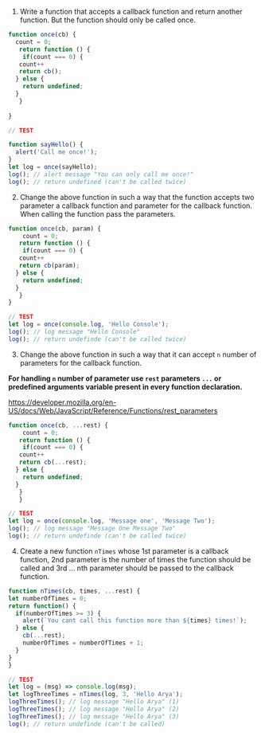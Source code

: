 1. Write a function that accepts a callback function and return another function. But the function should only be called once.

```js
function once(cb) {
  count = 0;
   return function () {
    if(count === 0) {
   count++
   return cb();
  } else {
    return undefined;
  }
   }
  
}

// TEST

function sayHello() {
  alert('Call me once!');
}
let log = once(sayHello);
log(); // alert message "You can only call me once!"
log(); // return undefined (can't be called twice)
```

2. Change the above function in such a way that the function accepts two parameter a callback function and parameter for the callback function. When calling the function pass the parameters.

```js
function once(cb, param) {
    count = 0;
   return function () {
    if(count === 0) {
   count++
   return cb(param);
  } else {
    return undefined;
  }
   }
}

// TEST
let log = once(console.log, 'Hello Console');
log(); // log message "Hello Console"
log(); // return undefinde (can't be called twice)
```

3. Change the above function in such a way that it can accept `n` number of parameters for the callback function.

**For handling `n` number of parameter use `rest` parameters `...` or predefined arguments variable present in every function declaration.**

https://developer.mozilla.org/en-US/docs/Web/JavaScript/Reference/Functions/rest_parameters

```js
function once(cb, ...rest) {
    count = 0;
   return function () {
    if(count === 0) {
   count++
   return cb(...rest);
  } else {
    return undefined;
  }
   }
   }

// TEST
let log = once(console.log, 'Message one', 'Message Two');
log(); // log message "Message One Message Two"
log(); // return undefinde (can't be called twice)
```

4. Create a new function `nTimes` whose 1st parameter is a callback function, 2nd parameter is the number of times the function should be called and 3rd ... nth parameter should be passed to the callback function.

```js
function nTimes(cb, times, ...rest) {
let numberOfTimes = 0;
return function() {
  if(numberOfTimes >= 3) {
    alert(`You cant call this function more than ${times} times!`); 
  } else {
    cb(...rest);
    numberOfTimes = numberOfTimes + 1;
  }
} 
}

// TEST
let log = (msg) => console.log(msg);
let logThreeTimes = nTimes(log, 3, 'Hello Arya');
logThreeTimes(); // log message "Hello Arya" (1)
logThreeTimes(); // log message "Hello Arya" (2)
logThreeTimes(); // log message "Hello Arya" (3)
log(); // return undefinde (can't be called)
```
